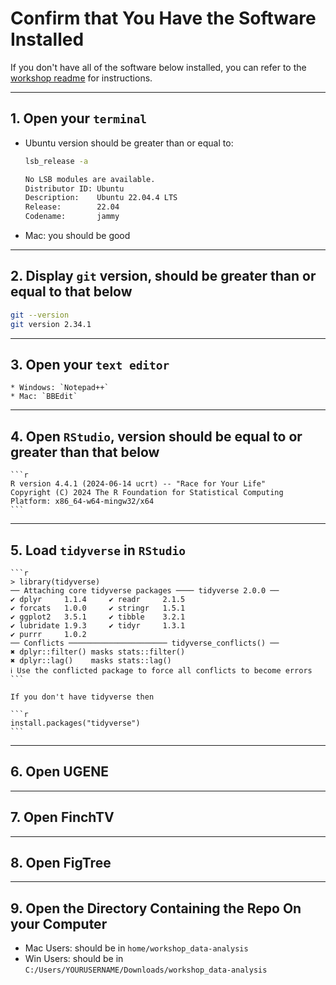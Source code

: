 # Confirm that You Have the Software Installed

If you don't have all of the software below installed, you can refer to the [workshop readme](README.md) for instructions.

---

## 1.  Open your `terminal`

* Ubuntu version should be greater than or equal to:
  ```bash
  lsb_release -a
  
  No LSB modules are available.
  Distributor ID: Ubuntu
  Description:    Ubuntu 22.04.4 LTS
  Release:        22.04
  Codename:       jammy
  ```

* Mac: you should be good

---

## 2.  Display `git` version, should be greater than or equal to that below

  ```bash
  git --version
  git version 2.34.1
  ```

---

## 3.  Open your `text editor`
    * Windows: `Notepad++`
    * Mac: `BBEdit`

---

## 4.  Open `RStudio`, version should be equal to or greater than that below

    ```r
    R version 4.4.1 (2024-06-14 ucrt) -- "Race for Your Life"
    Copyright (C) 2024 The R Foundation for Statistical Computing
    Platform: x86_64-w64-mingw32/x64
    ```

---

## 5.  Load `tidyverse` in `RStudio`

    ```r
    > library(tidyverse)
    ── Attaching core tidyverse packages ──── tidyverse 2.0.0 ──
    ✔ dplyr     1.1.4     ✔ readr     2.1.5
    ✔ forcats   1.0.0     ✔ stringr   1.5.1
    ✔ ggplot2   3.5.1     ✔ tibble    3.2.1
    ✔ lubridate 1.9.3     ✔ tidyr     1.3.1
    ✔ purrr     1.0.2     
    ── Conflicts ────────────────────── tidyverse_conflicts() ──
    ✖ dplyr::filter() masks stats::filter()
    ✖ dplyr::lag()    masks stats::lag()
    ℹ Use the conflicted package to force all conflicts to become errors
    ```

    If you don't have tidyverse then

    ```r
    install.packages("tidyverse")
    ```
---

## 6. Open UGENE

---

## 7. Open FinchTV

---

## 8. Open FigTree

---

## 9. Open the Directory Containing the Repo On your Computer

* Mac Users:  should be in `home/workshop_data-analysis`
* Win Users: should be in `C:/Users/YOURUSERNAME/Downloads/workshop_data-analysis`


